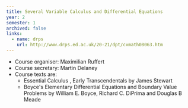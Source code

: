 ```yaml
---
title: Several Variable Calculus and Differential Equations	
year: 2
semester: 1
archived: false
links:
  - name: drps
    url: http://www.drps.ed.ac.uk/20-21/dpt/cxmath08063.htm
---
```

- Course organiser: Maximilian Ruffert
- Course secretary: Martin Delaney
- Course texts are:
	- Essential Calculus , Early Transcendentals by James Stewart
	- Boyce's Elementary Differential Equations and Boundary Value Problems by William E. Boyce, Richard C. DiPrima and Douglas B Meade